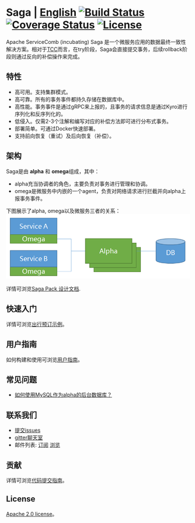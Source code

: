 # Saga | [English](README.md) [![Build Status](https://travis-ci.org/apache/incubator-servicecomb-saga.svg?branch=master)](https://travis-ci.org/apache/incubator-servicecomb-saga?branch=master) [![Coverage Status](https://coveralls.io/repos/github/apache/incubator-servicecomb-saga/badge.svg?branch=master)](https://coveralls.io/github/apache/incubator-servicecomb-saga?branch=master) [![License](https://img.shields.io/badge/license-Apache%202-4EB1BA.svg)](https://www.apache.org/licenses/LICENSE-2.0.html)
Apache ServiceComb (incubating) Saga 是一个微服务应用的数据最终一致性解决方案。相对于[TCC](http://design.inf.usi.ch/sites/default/files/biblio/rest-tcc.pdf)而言，在try阶段，Saga会直接提交事务，后续rollback阶段则通过反向的补偿操作来完成。

## 特性
* 高可用。支持集群模式。
* 高可靠。所有的事务事件都持久存储在数据库中。
* 高性能。事务事件是通过gRPC来上报的，且事务的请求信息是通过Kyro进行序列化和反序列化的。
* 低侵入。仅需2-3个注解和编写对应的补偿方法即可进行分布式事务。
* 部署简单。可通过Docker快速部署。
* 支持前向恢复（重试）及后向恢复（补偿）。

## 架构
Saga是由 **alpha** 和 **omega**组成，其中：
* alpha充当协调者的角色，主要负责对事务进行管理和协调。
* omega是微服务中内嵌的一个agent，负责对网络请求进行拦截并向alpha上报事务事件。

下图展示了alpha, omega以及微服务三者的关系：
![Saga Pack 架构](docs/static_files/pack.png)

详情可浏览[Saga Pack 设计文档](docs/design_zh.md). 

## 快速入门
详情可浏览[出行预订示例](saga-demo/booking/README.md)。

## 用户指南
如何构建和使用可浏览[用户指南](docs/user_guide_zh.md)。

## 常见问题
* [如何使用MySQL作为alpha的后台数据库？](docs/faq/cn/how_to_use_mysql_as_alpha_backend_database.md)

## 联系我们
* [提交issues](https://issues.apache.org/jira/browse/SCB)
* [gitter聊天室](https://gitter.im/ServiceCombUsers/Lobby)
* 邮件列表: [订阅](mailto:dev-subscribe@servicecomb.incubator.apache.org) [浏览](https://lists.apache.org/list.html?dev@servicecomb.apache.org)

## 贡献
详情可浏览[代码提交指南](http://servicecomb.incubator.apache.org/cn/developers/submit-codes/)。

## License
[Apache 2.0 license](https://github.com/apache/incubator-servicecomb-saga/blob/master/LICENSE)。
